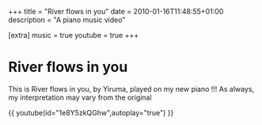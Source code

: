 +++
title = "River flows in you"
date = 2010-01-16T11:48:55+01:00
description = "A piano music video"

[extra]
music = true
youtube = true
+++

# River flows in you

This is River flows in you, by Yiruma, played on my new piano !!! As always, my interpretation may vary from the original

{{ youtube(id="1e8Y5zkQGhw",autoplay="true") }}

